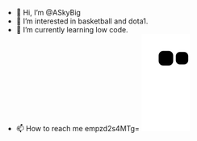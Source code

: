 - 👋 Hi, I’m @ASkyBig
- 👀 I’m interested in basketball and dota1.
- 🌱 I’m currently learning low code.
- 📫 How to reach me empzd2s4MTg=
![](https://raw.githubusercontent.com/ASkybig/ASkybig/main/assets/github-contribution-grid-snake.svg)              
<!---
ASkyBig/ASkyBig is a ✨ special ✨ repository because its `README.md` (this file) appears on your GitHub profile.
You can click the Preview link to take a look at your changes.
--->
